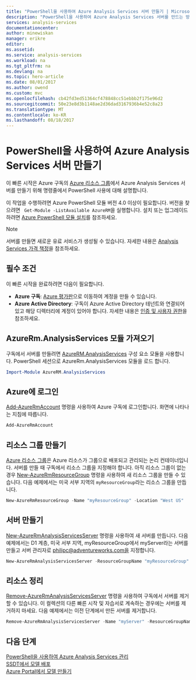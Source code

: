 ```yaml
---
title: "PowerShell을 사용하여 Azure Analysis Services 서버 만들기 | Microsoft Docs"
description: "PowerShell을 사용하여 Azure Analysis Services 서버를 만드는 방법 알아보기"
services: analysis-services
documentationcenter: 
author: minewiskan
manager: erikre
editor: 
ms.assetid: 
ms.service: analysis-services
ms.workload: na
ms.tgt_pltfrm: na
ms.devlang: na
ms.topic: hero-article
ms.date: 08/01/2017
ms.author: owend
ms.custom: mvc
ms.openlocfilehash: cb42fd3ed51364cf478848cc51ebbb2f175e96d2
ms.sourcegitcommit: 50e23e8d3b1148ae2d36dad3167936b4e52c8a23
ms.translationtype: MT
ms.contentlocale: ko-KR
ms.lasthandoff: 08/18/2017
---
```

# <a name="create-an-azure-analysis-services-server-by-using-powershell"></a>PowerShell을 사용하여 Azure Analysis Services 서버 만들기

이 빠른 시작은 Azure 구독의 [Azure 리소스 그룹](../azure-resource-manager/resource-group-overview.md)에서 Azure Analysis Services 서버를 만들기 위해 명령줄에서 PowerShell 사용에 대해 설명합니다.

이 작업을 수행하려면 Azure PowerShell 모듈 버전 4.0 이상이 필요합니다. 버전을 찾으려면 ` Get-Module -ListAvailable AzureRM`을 실행합니다. 설치 또는 업그레이드하려면 [Azure PowerShell 모듈 설치](/powershell/azure/install-azurerm-ps)를 참조하세요. 

> [!NOTE]
> 서버를 만들면 새로운 유료 서비스가 생성될 수 있습니다. 자세한 내용은 [Analysis Services 가격 책정](https://azure.microsoft.com/pricing/details/analysis-services/)을 참조하세요.

## <a name="prerequisites"></a>필수 조건
이 빠른 시작을 완료하려면 다음이 필요합니다.

* **Azure 구독**: [Azure 평가판](https://azure.microsoft.com/offers/ms-azr-0044p/)으로 이동하여 계정을 만들 수 있습니다.
* **Azure Active Directory**: 구독이 Azure Active Directory 테넌트와 연결되어 있고 해당 디렉터리에 계정이 있어야 합니다. 자세한 내용은 [인증 및 사용자 권한](analysis-services-manage-users.md)을 참조하세요.

## <a name="import-azurermanalysisservices-module"></a>AzureRm.AnalysisServices 모듈 가져오기
구독에서 서버를 만들려면 [AzureRM.AnalysisServices](https://www.powershellgallery.com/packages/AzureRM.AnalysisServices) 구성 요소 모듈을 사용합니다. PowerShell 세션으로 AzureRm.AnalysisServices 모듈을 로드 합니다.

```powershell
Import-Module AzureRM.AnalysisServices
```

## <a name="sign-in-to-azure"></a>Azure에 로그인

[Add-AzureRmAccount](/powershell/module/azurerm.profile/add-azurermaccount) 명령을 사용하여 Azure 구독에 로그인합니다. 화면에 나타나는 지침에 따릅니다.

```powershell
Add-AzureRmAccount
```

## <a name="create-a-resource-group"></a>리소스 그룹 만들기
 
[Azure 리소스 그룹](../azure-resource-manager/resource-group-overview.md)은 Azure 리소스가 그룹으로 배포되고 관리되는 논리 컨테이너입니다. 서버를 만들 때 구독에서 리소스 그룹을 지정해야 합니다. 아직 리소스 그룹이 없는 경우 [New-AzureRmResourceGroup](/powershell/module/azurerm.resources/new-azurermresourcegroup) 명령을 사용하여 새 리소스 그룹을 만들 수 있습니다. 다음 예제에서는 미국 서부 지역의 `myResourceGroup`라는 리소스 그룹을 만듭니다.

```powershell
New-AzureRmResourceGroup -Name "myResourceGroup" -Location "West US"
```

## <a name="create-a-server"></a>서버 만들기

[New-AzureRmAnalysisServicesServer](/powershell/module/azurerm.analysisservices/new-azurermanalysisservicesserver) 명령을 사용하여 새 서버를 만듭니다. 다음 예제에서는 D1 계층, 미국 서부 지역, myResourceGroup에서 myServer라는 서버를 만들고 서버 관리자로 philipc@adventureworks.com을 지정합니다.

```powershell
New-AzureRmAnalysisServicesServer -ResourceGroupName "myResourceGroup" -Name "myServer" -Location West US -Sku D1 -Administrator "philipc@adventure-works.com"
```

## <a name="clean-up-resources"></a>리소스 정리

[Remove-AzureRmAnalysisServicesServer](/powershell/module/azurerm.analysisservices/new-azurermanalysisservicesserver) 명령을 사용하여 구독에서 서버를 제거할 수 있습니다. 이 컬렉션의 다른 빠른 시작 및 자습서로 계속하는 경우에는 서버를 제거하지 마세요. 다음 예제에서는 이전 단계에서 만든 서버를 제거합니다.


```powershell
Remove-AzureRmAnalysisServicesServer -Name "myServer" -ResourceGroupName "myResourceGroup"
```

## <a name="next-steps"></a>다음 단계
[PowerShell을 사용하여 Azure Analysis Services 관리](analysis-services-powershell.md)   
[SSDT에서 모델 배포](analysis-services-deploy.md)   
[Azure Portal에서 모델 만들기](analysis-services-create-model-portal.md)